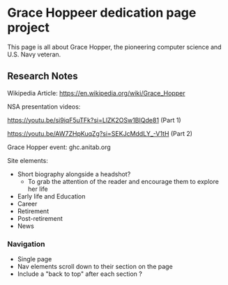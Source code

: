 # Grace Hoppeer dedication page project

This page is all about Grace Hopper, the pioneering computer science and U.S. Navy veteran.

## Research Notes
Wikipedia Article: https://en.wikipedia.org/wiki/Grace_Hopper

NSA presentation videos:

https://youtu.be/si9iqF5uTFk?si=LlZK2OSw1BIQde81 (Part 1)


https://youtu.be/AW7ZHpKuqZg?si=SEKJcMddLY_-V1tH (Part 2)

Grace Hopper event:
ghc.anitab.org


Site elements: 
- Short biography alongside a headshot? 
    - To grab the attention of the reader and encourage them to explore her life 
- Early life and Education
- Career
- Retirement
- Post-retirement 
- News 

### Navigation
- Single page
- Nav elements scroll down to their section on the page
- Include a "back to top" after each section ? 
